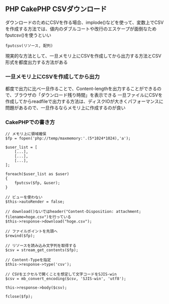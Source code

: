 ## PHP CakePHP CSVダウンロード

ダウンロードのためにCSVを作る場合、implode()などを使って、変数上でCSVを作成する方法では、値内のダブルコートや改行のエスケープが面倒なためfputcsv()を使うといい

```
fputcsv(リソース, 配列)
```

現実的な方法として、一旦メモリ上にCSVを作成してから出力する方法とCSV形式を都度出力する方法がある

### 一旦メモリ上にCSVを作成してから出力

都度で出力に比べ一旦作ることで、Content-lengthを出力することができるので、ブラウザの「ダウンロード残り時間」を表示できる
一旦ファイルにCSVを作成してからreadfileで出力する方法は、ディスクIOが大きくパフォーマンスに問題があるので、一旦作るならメモリ上に作成するのが良い

### CakePHPでの書き方

```
// メモリ上に領域確保
$fp = fopen('php://temp/maxmemory:'.(5*1024*1024),'a');

$user_list = [
    [...],
    [...],
    [...],
];

foreach($user_list as $user)
{
    fputcsv($fp, &user);
}

// ビューを使わない
$this->autoRender = false;

// download()ないではheader("Content-Disposition: attachment; filename=hoge.csv")を行っている
$this->response->download("hoge.csv");

// ファイルポイントを先頭へ
$rewind($fp);

// リソースを読み込み文字列を取得する
$csv = stream_get_contents($fp);

// Content-Typeを指定
$this->response->type('csv');

// CSVをエクセルで開くことを想定して文字コードをSJIS-win
$csv = mb_convert_encoding($csv, 'SJIS-win', 'utf8');

this->response->body($csv);

fclose($fp);
```
